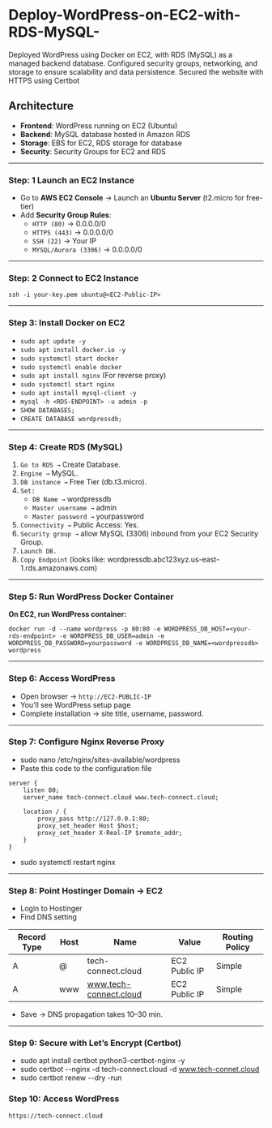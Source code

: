 # Deploy-WordPress-on-EC2-with-RDS-MySQL-

Deployed WordPress using Docker on EC2, with RDS (MySQL) as a managed backend database. Configured security groups, networking, and storage to ensure scalability and data persistence. Secured the website with HTTPS using Certbot

## Architecture  
- **Frontend**: WordPress running on EC2 (Ubuntu)  
- **Backend**: MySQL database hosted in Amazon RDS  
- **Storage**: EBS for EC2, RDS storage for database  
- **Security**: Security Groups for EC2 and RDS  
---
### Step: 1 Launch an EC2 Instance  
- Go to **AWS EC2 Console** → Launch an **Ubuntu Server** (t2.micro for free-tier)  
- Add **Security Group Rules**:  
  - `HTTP (80)` → 0.0.0.0/0  
  - `HTTPS (443)` → 0.0.0.0/0  
  - `SSH (22)` → Your IP
  - `MYSQL/Aurora (3306)` → 0.0.0.0/0
---
### Step: 2 Connect to EC2 Instance  
```
ssh -i your-key.pem ubuntu@<EC2-Public-IP>
```
----
### Step 3: Install Docker on EC2
* ```sudo apt update -y```
* ```sudo apt install docker.io -y```
* ```sudo systemctl start docker```
* ```sudo systemctl enable docker```
* ```sudo apt install nginx``` (For reverse proxy)
* ```sudo systemctl start nginx``` 
* ```sudo apt install mysql-client -y```
* ```mysql -h <RDS-ENDPOINT> -u admin -p```
* ```SHOW DATABASES;```
* ```CREATE DATABASE wordpressdb;```  
---
### Step 4: Create RDS (MySQL)
1. ```Go to RDS →``` Create Database.
2. ```Engine →``` MySQL.
3. ```DB instance →``` Free Tier (db.t3.micro).
4. ```Set:```
    * ```DB Name →``` wordpressdb
    * ```Master username →``` admin
    * ```Master password →``` yourpassword
5. ```Connectivity →``` Public Access: Yes.
6. ```Security group →``` allow MySQL (3306) inbound from your EC2 Security Group.
7. ```Launch DB.```
8. ```Copy Endpoint``` (looks like: wordpressdb.abc123xyz.us-east-1.rds.amazonaws.com)
---
### Step 5: Run WordPress Docker Container
**On EC2, run WordPress container:**

```docker run -d --name wordpress -p 80:80 -e WORDPRESS_DB_HOST=<your-rds-endpoint> -e WORDPRESS_DB_USER=admin -e WORDPRESS_DB_PASSWORD=yourpassword -e WORDPRESS_DB_NAME=<wordpressdb> wordpress```

---
### Step 6: Access WordPress
* Open browser → ```http://EC2-PUBLIC-IP```
* You’ll see WordPress setup page
* Complete installation → site title, username, password.
---

### Step 7: Configure Nginx Reverse Proxy
* sudo nano /etc/nginx/sites-available/wordpress
* Paste this code to the configuration file
```
server {
    listen 80;
    server_name tech-connect.cloud www.tech-connect.cloud;

    location / {
        proxy_pass http://127.0.0.1:80;
        proxy_set_header Host $host;
        proxy_set_header X-Real-IP $remote_addr;
    }
}
```
* sudo systemctl restart nginx
---
### Step 8: Point Hostinger Domain → EC2
* Login to Hostinger
* Find DNS setting

| Record Type |  Host   | Name                   | Value                                      | Routing Policy |
|-------------|---------|------------------------|--------------------------------------------|----------------|
| A           |   @     | tech-connect.cloud     | EC2 Public IP                              | Simple         |
| A           |   www   | www.tech-connect.cloud | EC2 Public IP                              | Simple         |

* Save → DNS propagation takes 10–30 min.
---
### Step 9: Secure with Let’s Encrypt (Certbot)
* sudo apt install certbot python3-certbot-nginx -y
* sudo certbot --nginx -d tech-connect.cloud -d www.tech-connet.cloud
* sudo certbot renew --dry -run

### Step 10: Access WordPress
 ```https://tech-connect.cloud```

 



